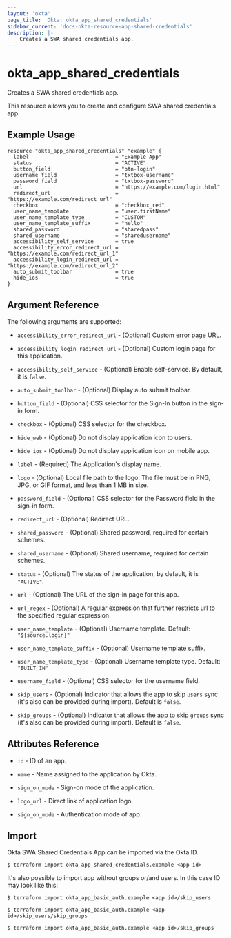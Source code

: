 ```yaml
---
layout: 'okta' 
page_title: 'Okta: okta_app_shared_credentials' 
sidebar_current: 'docs-okta-resource-app-shared-credentials' 
description: |- 
    Creates a SWA shared credentials app.
---
```


# okta_app_shared_credentials

Creates a SWA shared credentials app.

This resource allows you to create and configure SWA shared credentials app.

## Example Usage

```hcl
resource "okta_app_shared_credentials" "example" {
  label                            = "Example App"
  status                           = "ACTIVE"
  button_field                     = "btn-login"
  username_field                   = "txtbox-username"
  password_field                   = "txtbox-password"
  url                              = "https://example.com/login.html"
  redirect_url                     = "https://example.com/redirect_url"
  checkbox                         = "checkbox_red"
  user_name_template               = "user.firstName"
  user_name_template_type          = "CUSTOM"
  user_name_template_suffix        = "hello"
  shared_password                  = "sharedpass"
  shared_username                  = "sharedusername"
  accessibility_self_service       = true
  accessibility_error_redirect_url = "https://example.com/redirect_url_1"
  accessibility_login_redirect_url = "https://example.com/redirect_url_2"
  auto_submit_toolbar              = true
  hide_ios                         = true
}
```

## Argument Reference

The following arguments are supported:

- `accessibility_error_redirect_url` - (Optional) Custom error page URL.

- `accessibility_login_redirect_url` - (Optional) Custom login page for this application.

- `accessibility_self_service` - (Optional) Enable self-service. By default, it is `false`.

- `auto_submit_toolbar` - (Optional) Display auto submit toolbar.

- `button_field` - (Optional) CSS selector for the Sign-In button in the sign-in form.

- `checkbox` - (Optional) CSS selector for the checkbox.

- `hide_web` - (Optional) Do not display application icon to users.

- `hide_ios` - (Optional) Do not display application icon on mobile app.

- `label` - (Required) The Application's display name.

- `logo` - (Optional) Local file path to the logo. The file must be in PNG, JPG, or GIF format, and less than 1 MB in size.

- `password_field` - (Optional) CSS selector for the Password field in the sign-in form.

- `redirect_url` - (Optional) Redirect URL.

- `shared_password` - (Optional) Shared password, required for certain schemes.

- `shared_username` - (Optional) Shared username, required for certain schemes.

- `status` - (Optional) The status of the application, by default, it is `"ACTIVE"`.

- `url` - (Optional) The URL of the sign-in page for this app.

- `url_regex` - (Optional) A regular expression that further restricts url to the specified regular expression.

- `user_name_template` - (Optional) Username template. Default: `"${source.login}"`

- `user_name_template_suffix` - (Optional) Username template suffix.

- `user_name_template_type` - (Optional) Username template type. Default: `"BUILT_IN"`

- `username_field` - (Optional) CSS selector for the username field.

- `skip_users` - (Optional) Indicator that allows the app to skip `users` sync (it's also can be provided during import). Default is `false`.

- `skip_groups` - (Optional) Indicator that allows the app to skip `groups` sync (it's also can be provided during import). Default is `false`.

## Attributes Reference

- `id` - ID of an app.

- `name` - Name assigned to the application by Okta.

- `sign_on_mode` - Sign-on mode of the application.

- `logo_url` - Direct link of application logo.

- `sign_on_mode` - Authentication mode of app.

## Import

Okta SWA Shared Credentials App can be imported via the Okta ID.

```
$ terraform import okta_app_shared_credentials.example <app id>
```

It's also possible to import app without groups or/and users. In this case ID may look like this:

```
$ terraform import okta_app_basic_auth.example <app id>/skip_users

$ terraform import okta_app_basic_auth.example <app id>/skip_users/skip_groups

$ terraform import okta_app_basic_auth.example <app id>/skip_groups
```

